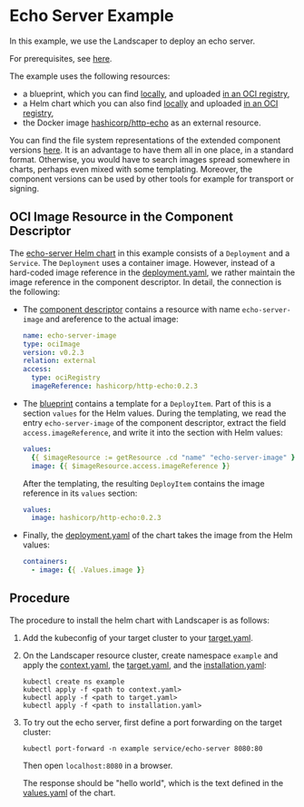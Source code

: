 # Echo Server Example

In this example, we use the Landscaper to deploy an echo server.

For prerequisites, see [here](../../README.md#prerequisites-and-basic-definitions).

The example uses the following resources:

- a blueprint, which you can find [locally](./blueprint), and 
  uploaded [in an OCI registry](https://eu.gcr.io/gardener-project/landscaper/examples/blueprints/guided-tour/echo-server),
- a Helm chart which you can also find [locally](./blueprint) and
  uploaded [in an OCI registry](https://eu.gcr.io/gardener-project/landscaper/examples/charts/guided-tour/echo-server),
- the Docker image [hashicorp/http-echo](https://hub.docker.com/r/hashicorp/http-echo) as an external resource.

You can find the file system representations of the extended component versions [here](./component-archive/). 
It is an advantage to have them all in one place, in a standard format. 
Otherwise, you would have to search images spread somewhere in charts, perhaps even mixed with some templating.
Moreover, the component versions can be used by other tools for example for transport or signing. 


## OCI Image Resource in the Component Descriptor

The [echo-server Helm chart](./chart/echo-server) in this example consists of a `Deployment` and a `Service`.
The `Deployment` uses a container image. However, instead of a hard-coded image reference in
the [deployment.yaml](./chart/echo-server/templates/deployment.yaml), we rather maintain the image reference in the
component descriptor. In detail, the connection is the following:

- The [component descriptor](./component-archive/v2-external/component-descriptor.yaml) contains a resource with name 
  `echo-server-image` and areference to the actual image:
 
  ```yaml
  name: echo-server-image
  type: ociImage
  version: v0.2.3
  relation: external
  access:
    type: ociRegistry
    imageReference: hashicorp/http-echo:0.2.3
  ```

- The [blueprint](./blueprint/blueprint.yaml) contains a template for a `DeployItem`. Part of this is a 
  section `values` for the Helm values. During the templating, we read the entry `echo-server-image` of the 
  component descriptor, extract the field `access.imageReference`, and write it into the section with Helm values: 

  ```yaml
  values:
    {{ $imageResource := getResource .cd "name" "echo-server-image" }}
    image: {{ $imageResource.access.imageReference }}
  ```

  After the templating, the resulting `DeployItem` contains the image reference in its `values` section:

  ```yaml
  values:
    image: hashicorp/http-echo:0.2.3
  ```

- Finally, the [deployment.yaml](./chart/echo-server/templates/deployment.yaml) of the chart takes the image from the 
  Helm values:

  ```yaml
  containers:
    - image: {{ .Values.image }}
  ```


## Procedure

The procedure to install the helm chart with Landscaper is as follows:

1. Add the kubeconfig of your target cluster to your [target.yaml](installation/target.yaml).

2. On the Landscaper resource cluster, create namespace `example` and apply
   the [context.yaml](./installation/context.yaml),
   the [target.yaml](installation/target.yaml), and the [installation.yaml](installation/installation.yaml):

   ```shell
   kubectl create ns example
   kubectl apply -f <path to context.yaml>
   kubectl apply -f <path to target.yaml>
   kubectl apply -f <path to installation.yaml>
   ```

3. To try out the echo server, first define a port forwarding on the target cluster:

   ```shell
   kubectl port-forward -n example service/echo-server 8080:80
   ```

   Then open `localhost:8080` in a browser.  
   
   The response should be "hello world", which is the text defined
   in the [values.yaml](./chart/echo-server/values.yaml) of the chart.
